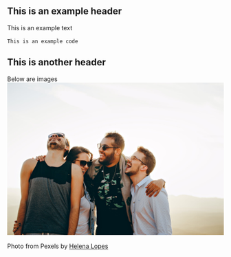 ## This is an example header
This is an example text
``` 
This is an example code
```
## This is another header
Below are images
![](../pexels-photo-708440.jpeg)

Photo from Pexels by [Helena Lopes](https://www.pexels.com/photo/men-s-white-button-up-dress-shirt-708440/)
